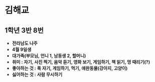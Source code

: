 # 김해교

## 1학년 3반 8번

* **전라남도 나주**
* **4월 9일생**
* **대가족(부모님, 언니 1, 남동생 2, 할머니)**
* **취미 : 자기, 사진 찍기, 음악 듣기, 영화 보기, 게임하기, 책 읽기, 멍 때리기(?)**
* **좋아하는 것 : 푹 자기, 게임하기, 먹기, 애완동물(강아지, 고양이)**
* **싫어하는 것 : 사람 무시하기**
